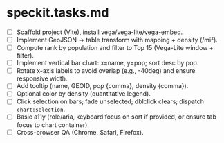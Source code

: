 
# speckit.tasks.md

- [ ] Scaffold project (Vite), install vega/vega-lite/vega-embed.
- [ ] Implement GeoJSON → table transform with mapping + density (/mi²).
- [ ] Compute rank by population and filter to Top 15 (Vega-Lite window + filter).
- [ ] Implement vertical bar chart: x=name, y=pop; sort desc by pop.
- [ ] Rotate x-axis labels to avoid overlap (e.g., -40deg) and ensure responsive width.
- [ ] Add tooltip (name, GEOID, pop {comma}, density {comma}).
- [ ] Optional color by density (quantitative legend).
- [ ] Click selection on bars; fade unselected; dblclick clears; dispatch `chart:selection`.
- [ ] Basic a11y (role/aria, keyboard focus on sort if provided, or ensure tab focus to chart container).
- [ ] Cross-browser QA (Chrome, Safari, Firefox).
